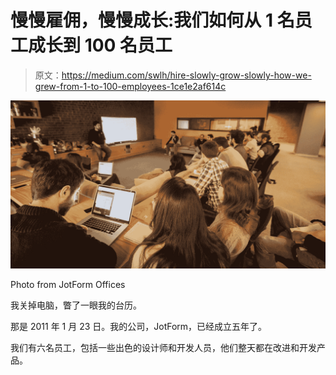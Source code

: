 # 慢慢雇佣，慢慢成长:我们如何从 1 名员工成长到 100 名员工

> 原文：<https://medium.com/swlh/hire-slowly-grow-slowly-how-we-grew-from-1-to-100-employees-1ce1e2af614c>

![](img/6a9f7a1b8c055f864ae0358a7cd01797.png)

Photo from JotForm Offices

我关掉电脑，瞥了一眼我的台历。

那是 2011 年 1 月 23 日。我的公司，JotForm，已经成立五年了。

我们有六名员工，包括一些出色的设计师和开发人员，他们整天都在改进和开发产品。